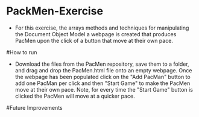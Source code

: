 # PackMen-Exercise
* For this exercise, the arrays methods and techniques for manipulating the Document Object Model a webpage is created that produces PacMen upon the click of a button that move at their own pace.

#How to run
* Download the files from the PacMen repository, save them to a folder, and drag and drop the PacMen.html file onto an empty webpage. Once the webpage has been populated click on the "Add PacMan" button to add one PacMan per click and then "Start Game" to make the PacMen move at their own pace. Note, for every time the "Start Game" button is clicked the PacMen will move at a quicker pace.

#Future Improvements

